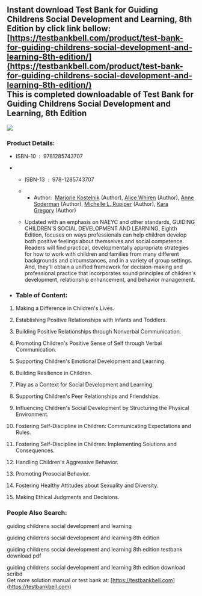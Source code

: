 Instant download **Test Bank for Guiding Childrens Social Development and Learning, 8th Edition** by click link bellow:  
[https://testbankbell.com/product/test-bank-for-guiding-childrens-social-development-and-learning-8th-edition/](https://testbankbell.com/product/test-bank-for-guiding-childrens-social-development-and-learning-8th-edition/)  
This is completed downloadable of Test Bank for Guiding Childrens Social Development and Learning, 8th Edition
--------------------------------------------------------------------------------------------------------------


![](https://testbankbell.com/wp-content/uploads/2023/05/Test-Bank-for-Guiding-Childrens-Social-Development-and-Learning-8th-Edition-228x228-1.jpg)
### Product Details:


* ISBN-10 ‏ : ‎ 9781285743707
* * ISBN-13 ‏ : ‎ 978-1285743707
  * * Author:  [Marjorie Kostelnik](https://www.amazon.com/s/ref=dp_byline_sr_book_1?ie=UTF8&field-author=Marjorie+Kostelnik&text=Marjorie+Kostelnik&sort=relevancerank&search-alias=books) (Author), [Alice Whiren](https://www.amazon.com/s/ref=dp_byline_sr_book_2?ie=UTF8&field-author=Alice+Whiren&text=Alice+Whiren&sort=relevancerank&search-alias=books) (Author), [Anne Soderman](https://www.amazon.com/s/ref=dp_byline_sr_book_3?ie=UTF8&field-author=Anne+Soderman&text=Anne+Soderman&sort=relevancerank&search-alias=books) (Author), [Michelle L. Rupiper](https://www.amazon.com/s/ref=dp_byline_sr_book_4?ie=UTF8&field-author=Michelle+L.+Rupiper&text=Michelle+L.+Rupiper&sort=relevancerank&search-alias=books) (Author), [Kara Gregory](https://www.amazon.com/s/ref=dp_byline_sr_book_5?ie=UTF8&field-author=Kara+Gregory&text=Kara+Gregory&sort=relevancerank&search-alias=books) (Author)
   
  * Updated with an emphasis on NAEYC and other standards, GUIDING CHILDREN'S SOCIAL DEVELOPMENT AND LEARNING, Eighth Edition, focuses on ways professionals can help children develop both positive feelings about themselves and social competence. Readers will find practical, developmentally appropriate strategies for how to work with children and families from many different backgrounds and circumstances, and in a variety of group settings. And, they'll obtain a unified framework for decision-making and professional practice that incorporates sound principles of children's development, relationship enhancement, and behavior management.
 
* ### Table of Content:

1. Making a Difference in Children's Lives.

2. Establishing Positive Relationships with Infants and Toddlers.

3. Building Positive Relationships through Nonverbal Communication.

4. Promoting Children's Positive Sense of Self through Verbal Communication.

5. Supporting Children's Emotional Development and Learning.

6. Building Resilience in Children.

7. Play as a Context for Social Development and Learning.

8. Supporting Children's Peer Relationships and Friendships.

9. Influencing Children's Social Development by Structuring the Physical Environment.

10. Fostering Self-Discipline in Children: Communicating Expectations and Rules.

11. Fostering Self-Discipline in Children: Implementing Solutions and Consequences.

12. Handling Children's Aggressive Behavior.

13. Promoting Prosocial Behavior.

14. Fostering Healthy Attitudes about Sexuality and Diversity.

15. Making Ethical Judgments and Decisions.


 ### People Also Search:


 guiding childrens social development and learning

 guiding childrens social development and learning 8th edition

 guiding childrens social development and learning 8th edition testbank download pdf

 guiding childrens social development and learning 8th edition download scribd  
  Get more solution manual or test bank at: [https://testbankbell.com](https://testbankbell.com)
